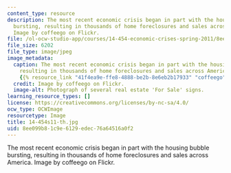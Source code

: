 ```yaml
---
content_type: resource
description: The most recent economic crisis began in part with the housing bubble
  bursting, resulting in thousands of home foreclosures and sales across America.
  Image by coffeego on Flickr.
file: /ol-ocw-studio-app/courses/14-454-economic-crises-spring-2011/8ee099b81c9e6129edec76a64516a0f2_14-454s11-th.jpg
file_size: 6202
file_type: image/jpeg
image_metadata:
  caption: The most recent economic crisis began in part with the housing bubble bursting,
    resulting in thousands of home foreclosures and sales across America. (Image by
    {{% resource_link "41f4ea9e-ffe8-4888-be2b-8e6eb2b17933" "coffeego" %}} on Flickr.)
  credit: Image by coffeego on Flickr.
  image-alt: Photograph of several real estate 'For Sale' signs.
learning_resource_types: []
license: https://creativecommons.org/licenses/by-nc-sa/4.0/
ocw_type: OCWImage
resourcetype: Image
title: 14-454s11-th.jpg
uid: 8ee099b8-1c9e-6129-edec-76a64516a0f2
---
```

The most recent economic crisis began in part with the housing bubble bursting, resulting in thousands of home foreclosures and sales across America. Image by coffeego on Flickr.